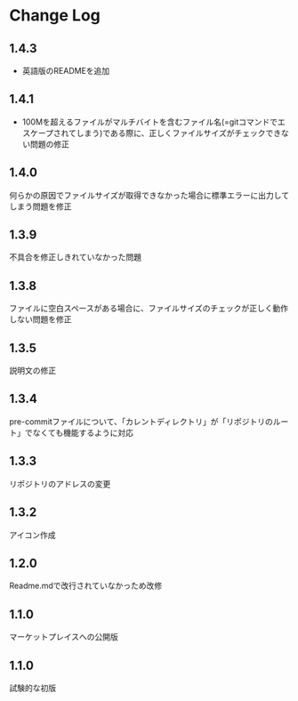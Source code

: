 # Change Log

## 1.4.3

- 英語版のREADMEを追加

## 1.4.1

- 100Mを超えるファイルがマルチバイトを含むファイル名(=gitコマンドでエスケープされてしまう)である際に、正しくファイルサイズがチェックできない問題の修正

## 1.4.0

何らかの原因でファイルサイズが取得できなかった場合に標準エラーに出力してしまう問題を修正

## 1.3.9

不具合を修正しきれていなかった問題

## 1.3.8

ファイルに空白スペースがある場合に、ファイルサイズのチェックが正しく動作しない問題を修正

## 1.3.5

説明文の修正

## 1.3.4

pre-commitファイルについて、「カレントディレクトリ」が「リポジトリのルート」でなくても機能するように対応

## 1.3.3

リポジトリのアドレスの変更

## 1.3.2

アイコン作成

## 1.2.0

Readme.mdで改行されていなかっため改修

## 1.1.0

マーケットプレイスへの公開版

## 1.1.0

試験的な初版